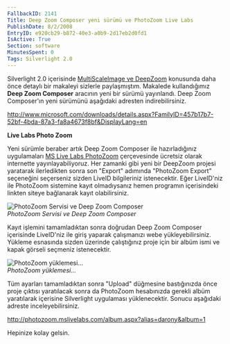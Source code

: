 ```yaml
---
FallbackID: 2141
Title: Deep Zoom Composer yeni sürümü ve PhotoZoom Live Labs
PublishDate: 8/2/2008
EntryID: e920cb29-b872-40e3-a0b9-2d17eb2d0fd1
IsActive: True
Section: software
MinutesSpent: 0
Tags: Silverlight 2.0
---
```

Silverlight 2.0 içerisinde [MultiScaleImage ve
DeepZoom](http://daron.yondem.com/tr/post/84a4bed5-dcdf-48a6-8cc7-2b193eeda808)
konusunda daha önce detaylı bir makaleyi sizlerle paylaşmıştım. Makalede
kullandığımız **Deep Zoom Composer** aracının yeni bir sürümü
yayınlandı. Deep Zoom Composer'ın yeni sürümünü aşağıdaki adresten
indirebilirsiniz.

<http://www.microsoft.com/downloads/details.aspx?FamilyID=457b17b7-52bf-4bda-87a3-fa8a4673f8bf&DisplayLang=en>

**Live Labs Photo Zoom**

Yeni sürümle beraber artık Deep Zoom Composer ile hazırladığınız
uygulamaları [MS Live Labs PhotoZoom](http://photozoom.mslivelabs.com/)
çerçevesinde ücretsiz olarak internette yayınlayabiliyoruz. Her zamanki
gibi yeni bir DeepZoom projesi yaratarak ilerledikten sonra son "Export"
adımında "PhotoZoom Export" seçeneğini seçerseniz sizden LiveID
bilgileriniz istenecektir. Eğer LiveID'niz ile PhotoZoom sistemine kayıt
olmadıysanız hemen programın içerisindeki linkten siteye bağlanarak
kayıt olabilirsiniz.

![PhotoZoom Servisi ve Deep Zoom
Composer](http://cdn.daron.yondem.com/assets/2141/01082008_1.gif)\
*PhotoZoom Servisi ve Deep Zoom Composer*

Kayıt işlemini tamamladıktan sonra doğrudan Deep Zoom Composer
içerisinde LiveID'niz ile giriş yaparak çalışmanızı webe
yükleyebilirsiniz. Yükleme esnasında sizden üzerinde çalıştığınız proje
için bir albüm ismi ve kapak görseli seçmeniz istenecektir.

![PhotoZoom
yüklemesi...](http://cdn.daron.yondem.com/assets/2141/01082008_2.jpg)\
*PhotoZoom yüklemesi...*

Tüm ayarları tamamladıktan sonra "Upload" düğmesine bastığınızda önce
proje çıktısı yaratılacak sonra da PhotoZoom hesabınızda gerekli albüm
yaratılarak içerisine Silverlight uygulaması yüklenecektir. Sonucu
aşağıdaki adreste inceleyebilirsiniz.

<http://photozoom.mslivelabs.com/album.aspx?alias=darony&album=1>

Hepinize kolay gelsin.


